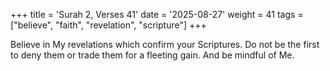 +++
title = 'Surah 2, Verses 41'
date = '2025-08-27'
weight = 41
tags = ["believe", "faith", "revelation", "scripture"]
+++

Believe in My revelations which confirm your Scriptures. Do not be the first to deny them or trade them for a fleeting gain. And be mindful of Me.
